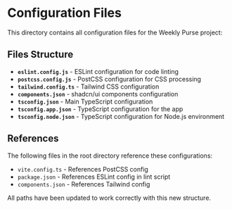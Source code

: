 # Configuration Files

This directory contains all configuration files for the Weekly Purse project:

## Files Structure

- **`eslint.config.js`** - ESLint configuration for code linting
- **`postcss.config.js`** - PostCSS configuration for CSS processing
- **`tailwind.config.ts`** - Tailwind CSS configuration
- **`components.json`** - shadcn/ui components configuration
- **`tsconfig.json`** - Main TypeScript configuration
- **`tsconfig.app.json`** - TypeScript configuration for the app
- **`tsconfig.node.json`** - TypeScript configuration for Node.js environment

## References

The following files in the root directory reference these configurations:

- `vite.config.ts` - References PostCSS config
- `package.json` - References ESLint config in lint script
- `components.json` - References Tailwind config

All paths have been updated to work correctly with this new structure.
